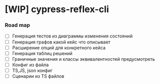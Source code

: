 [WIP] cypress-reflex-cli
=============

### Road map

- [ ] Генерация тестов из диаграммы изменения состояний
- [ ] Генерация графов какой кейс что описывает
- [ ] Расширение опций для конкретного кейса
- [ ] Генерация таблиц решений
- [ ] Граничные значения и классы эквивалентностей предусмотреть
- [ ] Конфиг из файла
- [ ] TS,JS, json конфиг
- [ ] Сценарии из TS файлов
